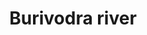 ---
title: "Burivodra river"
title_bn: "বুরিভদ্র নদী"
description: "It originates from kotakkho river and fall at vodra river.The is is important for the historical  activities."
---